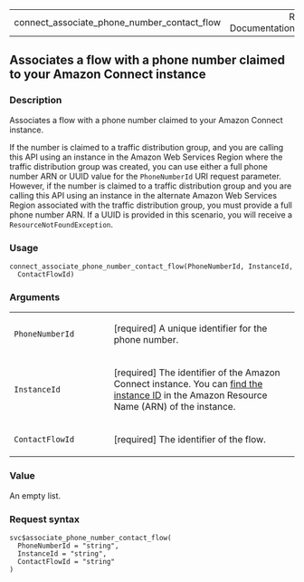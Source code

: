 <table style="width: 100%;">
<tbody>
<tr class="odd">
<td>connect_associate_phone_number_contact_flow</td>
<td style="text-align: right;">R Documentation</td>
</tr>
</tbody>
</table>

## Associates a flow with a phone number claimed to your Amazon Connect instance

### Description

Associates a flow with a phone number claimed to your Amazon Connect
instance.

If the number is claimed to a traffic distribution group, and you are
calling this API using an instance in the Amazon Web Services Region
where the traffic distribution group was created, you can use either a
full phone number ARN or UUID value for the `PhoneNumberId` URI request
parameter. However, if the number is claimed to a traffic distribution
group and you are calling this API using an instance in the alternate
Amazon Web Services Region associated with the traffic distribution
group, you must provide a full phone number ARN. If a UUID is provided
in this scenario, you will receive a `ResourceNotFoundException`.

### Usage

    connect_associate_phone_number_contact_flow(PhoneNumberId, InstanceId,
      ContactFlowId)

### Arguments

<table>
<colgroup>
<col style="width: 35%" />
<col style="width: 65%" />
</colgroup>
<tbody>
<tr class="odd">
<td><code
id="connect_associate_phone_number_contact_flow_:_PhoneNumberId">PhoneNumberId</code></td>
<td><p>[required] A unique identifier for the phone number.</p></td>
</tr>
<tr class="even">
<td><code
id="connect_associate_phone_number_contact_flow_:_InstanceId">InstanceId</code></td>
<td><p>[required] The identifier of the Amazon Connect instance. You can
<a
href="https://docs.aws.amazon.com/connect/latest/adminguide/find-instance-arn.html">find
the instance ID</a> in the Amazon Resource Name (ARN) of the
instance.</p></td>
</tr>
<tr class="odd">
<td><code
id="connect_associate_phone_number_contact_flow_:_ContactFlowId">ContactFlowId</code></td>
<td><p>[required] The identifier of the flow.</p></td>
</tr>
</tbody>
</table>

### Value

An empty list.

### Request syntax

    svc$associate_phone_number_contact_flow(
      PhoneNumberId = "string",
      InstanceId = "string",
      ContactFlowId = "string"
    )
